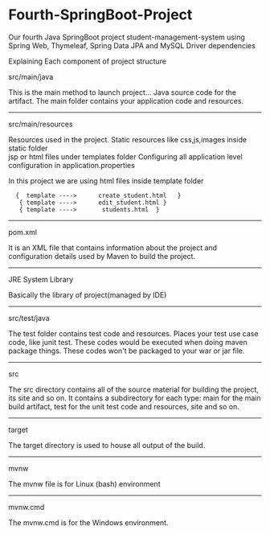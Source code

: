# Fourth-SpringBoot-Project
Our fourth Java SpringBoot project student-management-system using Spring Web,  Thymeleaf,  Spring Data JPA and MySQL Driver  dependencies

Explaining Each component of project structure



src/main/java

This is the main method to launch project...
Java source code for the artifact.
The main folder contains your application code and resources.

------------------------------

src/main/resources

Resources used in the project.
Static resources like css,js,images inside static folder  
jsp or html files under templates folder
Configuring all application level configuration in application.properties


In this project we are using  html files inside template folder

      {  template ---->      create_student.html   }  
       { template ---->      edit_student.html }       
       { template ---->       students.html  }             

------------------------------      

pom.xml

 It is an XML file that contains information about the project and configuration details used by Maven to build the project.

-------------------------------------------------

JRE System Library

Basically the  library of project(managed by IDE)

------------------------------

src/test/java

 The test folder contains  test code and resources.
 Places your test use case code, like junit test.
 These codes would be executed when doing maven package things. These codes won't be packaged to your war or jar file.

------------------------------

src  

The src directory contains all of the source material for building the project, its site and so on. 
It contains a subdirectory for each type: main for the main build artifact, test for the unit test code and resources, site and so on.

------------------------------

 target 

 The target directory is used to house all output of the build.

------------------------------

mvnw 

The mvnw file is for Linux (bash) environment


------------------------------

mvnw.cmd

   The mvnw.cmd is for the Windows environment.


